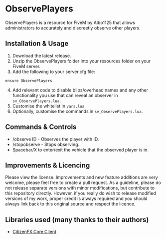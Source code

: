# ObservePlayers
ObservePlayers is a resource for FiveM by Albo1125 that allows administrators to accurately and discreetly observe other players.

## Installation & Usage
1. Download the latest release.
2. Unzip the ObservePlayers folder into your resources folder on your FiveM server.
3. Add the following to your server.cfg file:
```text
ensure ObservePlayers
```

4. Add relevant code to disable blips/overhead names and any other functionality you use that can reveal an observer in `sv_ObservePlayers.lua`.
5. Customise the whitelist in `vars.lua`.
6. Optionally, customise the commands in `sv_ObservePlayers.lua`.

## Commands & Controls
* /observe ID - Observes the player with ID.
* /stopobserve - Stops observing.
* Spacebar/X to enter/exit the vehicle that the observed player is in.

## Improvements & Licencing
Please view the license. Improvements and new feature additions are very welcome, please feel free to create a pull request. As a guideline, please do not release separate versions with minor modifications, but contribute to this repository directly. However, if you really do wish to release modified versions of my work, proper credit is always required and you should always link back to this original source and respect the licence.

## Libraries used (many thanks to their authors)
* [CitizenFX.Core.Client](https://www.nuget.org/packages/CitizenFX.Core.Client)